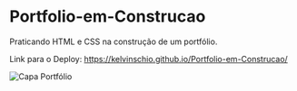 # Portfolio-em-Construcao
Praticando HTML e CSS na construção de um portfólio.

Link para o Deploy: https://kelvinschio.github.io/Portfolio-em-Construcao/

![Capa Portfólio](https://user-images.githubusercontent.com/97992758/168340959-a071886c-d551-40f4-99ef-2895c076fe28.png)
